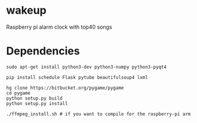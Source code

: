 # wakeup
Raspberry pi alarm clock with top40 songs

# Dependencies
 

```
sudo apt-get install python3-dev python3-numpy python3-pyqt4

pip install schedule Flask pytube beautifulsoup4 lxml

hg clone https://bitbucket.org/pygame/pygame 
cd pygame
python setup.py build
python setup.py install

./ffmpeg_install.sh # if you want to compile for the raspberry-pi arm
```
